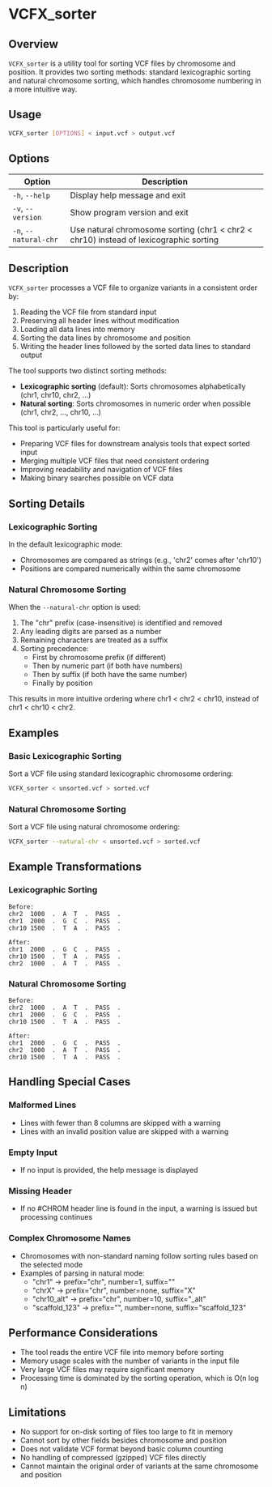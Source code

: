 # VCFX_sorter

## Overview
`VCFX_sorter` is a utility tool for sorting VCF files by chromosome and position. It provides two sorting methods: standard lexicographic sorting and natural chromosome sorting, which handles chromosome numbering in a more intuitive way.

## Usage
```bash
VCFX_sorter [OPTIONS] < input.vcf > output.vcf
```

## Options
| Option | Description |
|--------|-------------|
| `-h`, `--help` | Display help message and exit |
| `-v`, `--version` | Show program version and exit |
| `-n`, `--natural-chr` | Use natural chromosome sorting (chr1 < chr2 < chr10) instead of lexicographic sorting |

## Description
`VCFX_sorter` processes a VCF file to organize variants in a consistent order by:

1. Reading the VCF file from standard input
2. Preserving all header lines without modification
3. Loading all data lines into memory
4. Sorting the data lines by chromosome and position
5. Writing the header lines followed by the sorted data lines to standard output

The tool supports two distinct sorting methods:
- **Lexicographic sorting** (default): Sorts chromosomes alphabetically (chr1, chr10, chr2, ...)
- **Natural sorting**: Sorts chromosomes in numeric order when possible (chr1, chr2, ..., chr10, ...)

This tool is particularly useful for:
- Preparing VCF files for downstream analysis tools that expect sorted input
- Merging multiple VCF files that need consistent ordering
- Improving readability and navigation of VCF files
- Making binary searches possible on VCF data

## Sorting Details

### Lexicographic Sorting
In the default lexicographic mode:
- Chromosomes are compared as strings (e.g., 'chr2' comes after 'chr10')
- Positions are compared numerically within the same chromosome

### Natural Chromosome Sorting
When the `--natural-chr` option is used:
1. The "chr" prefix (case-insensitive) is identified and removed
2. Any leading digits are parsed as a number
3. Remaining characters are treated as a suffix
4. Sorting precedence:
   - First by chromosome prefix (if different)
   - Then by numeric part (if both have numbers)
   - Then by suffix (if both have the same number)
   - Finally by position

This results in more intuitive ordering where chr1 < chr2 < chr10, instead of chr1 < chr10 < chr2.

## Examples

### Basic Lexicographic Sorting
Sort a VCF file using standard lexicographic chromosome ordering:
```bash
VCFX_sorter < unsorted.vcf > sorted.vcf
```

### Natural Chromosome Sorting
Sort a VCF file using natural chromosome ordering:
```bash
VCFX_sorter --natural-chr < unsorted.vcf > sorted.vcf
```

## Example Transformations

### Lexicographic Sorting
```
Before:
chr2  1000  .  A  T  .  PASS  .
chr1  2000  .  G  C  .  PASS  .
chr10 1500  .  T  A  .  PASS  .

After:
chr1  2000  .  G  C  .  PASS  .
chr10 1500  .  T  A  .  PASS  .
chr2  1000  .  A  T  .  PASS  .
```

### Natural Chromosome Sorting
```
Before:
chr2  1000  .  A  T  .  PASS  .
chr1  2000  .  G  C  .  PASS  .
chr10 1500  .  T  A  .  PASS  .

After:
chr1  2000  .  G  C  .  PASS  .
chr2  1000  .  A  T  .  PASS  .
chr10 1500  .  T  A  .  PASS  .
```

## Handling Special Cases

### Malformed Lines
- Lines with fewer than 8 columns are skipped with a warning
- Lines with an invalid position value are skipped with a warning

### Empty Input
- If no input is provided, the help message is displayed

### Missing Header
- If no #CHROM header line is found in the input, a warning is issued but processing continues

### Complex Chromosome Names
- Chromosomes with non-standard naming follow sorting rules based on the selected mode
- Examples of parsing in natural mode:
  - "chr1" → prefix="chr", number=1, suffix=""
  - "chrX" → prefix="chr", number=none, suffix="X"
  - "chr10_alt" → prefix="chr", number=10, suffix="_alt"
  - "scaffold_123" → prefix="", number=none, suffix="scaffold_123"

## Performance Considerations
- The tool reads the entire VCF file into memory before sorting
- Memory usage scales with the number of variants in the input file
- Very large VCF files may require significant memory
- Processing time is dominated by the sorting operation, which is O(n log n)

## Limitations
- No support for on-disk sorting of files too large to fit in memory
- Cannot sort by other fields besides chromosome and position
- Does not validate VCF format beyond basic column counting
- No handling of compressed (gzipped) VCF files directly
- Cannot maintain the original order of variants at the same chromosome and position 